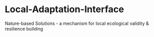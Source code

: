 # Local-Adaptation-Interface
Nature-based Solutions - a mechanism for local ecological validity &amp; resilience building
